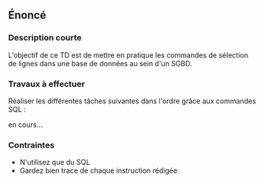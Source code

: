 ## Énoncé

### Description courte

L'objectif de ce TD est de mettre en pratique les commandes de sélection de lignes dans une base de données au sein d'un SGBD.

### Travaux à effectuer

Réaliser les différentes tâches suivantes dans l'ordre grâce aux commandes SQL :


en cours...


### Contraintes

- N'utilisez que du SQL
- Gardez bien trace de chaque instruction rédigée